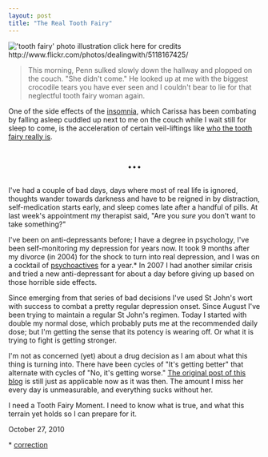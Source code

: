 ```yaml
---
layout: post
title: "The Real Tooth Fairy"
---
```


<img src="http://farm2.static.flickr.com/1073/5118167425_ae35cce3c8.jpg" title="'tooth fairy' photo illustration click here for credits http://www.flickr.com/photos/dealingwith/5118167425/">

> This morning, Penn sulked slowly down the hallway and plopped on the couch.  "She didn't come."  He looked up at me with the biggest crocodile tears you have ever seen and I couldn't bear to lie for that neglectful tooth fairy woman again.

One of the side effects of the <a href="http://danielsjourney.com/2010/09/17/insomnia.html">insomnia</a>, which Carissa has been combating by falling asleep cuddled up next to me on the couch while I wait still for sleep to come, is the acceleration of certain veil-liftings like <a href="http://carissabyers.blogspot.com/2010/10/lost-tooth-and-tooth-fairy.html">who the tooth fairy really is</a>.

<p style="text-align:center;font-size:2em;font-weight:bold">...</p>

I've had a couple of bad days, days where most of real life is ignored, thoughts wander towards darkness and have to be reigned in by distraction, self-medication starts early, and sleep comes late after a handful of pills. At last week's appointment my therapist said, "Are you _sure_ you don't want to take something?" 

I've been on anti-depressants before; I have a degree in psychology, I've been self-monitoring my depression for years now. It took 9 months after my divorce (in 2004) for the shock to turn into real depression, and I was on a cocktail of [psychoactives](http://en.wikipedia.org/wiki/Antidepressants) for a year.\* In 2007 I had another similar crisis and tried a new anti-depressant for about a day before giving up based on those horrible side effects. 

Since emerging from that series of bad decisions I've used St John's wort with success to combat a pretty regular depression onset. Since August I've been trying to maintain a regular St John's regimen. Today I started with double my normal dose, which probably puts me at the recommended daily dose; but I'm getting the sense that its potency is wearing off. Or what it is trying to fight is getting stronger.

I'm not as concerned (yet) about a drug decision as I am about what this thing is turning into. There have been cycles of "It's getting better" that alternate with cycles of "No, it's getting worse." [The original post of this blog](http://danielsjourney.com/2010/09/02/in-order-to-remember-we-must-first-forget.html) is still just as applicable now as it was then. The amount I miss her every day is unmeasurable, and everything sucks without her.

I need a Tooth Fairy Moment. I need to know what is true, and what this terrain yet holds so I can prepare for it.

<p class="date">October 27, 2010</p>

<p class="postscript">* <a href="/2010/10/28/isolation.html">correction</a></p>